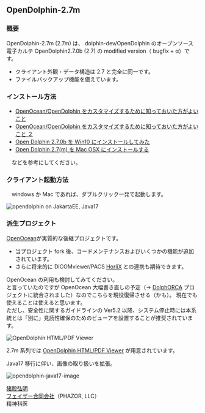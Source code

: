 ## OpenDolphin-2.7m

### 概要
OpenDolphin-2.7m (2.7m) は、 dolphin-dev/OpenDolphin のオープンソース電子カルテ OpenDolphin2.7.0b (2.7) の modified version（ bugfix + α）です。
 * クライアント外観・データ構造は 2.7 と完全に同一です。
 * ファイルバックアップ機能を備えています。

### インストール方法

 * [OpenOcean/OpenDolphin をカスタマイズするために知っておいた方がよいこと](https://phazor.info/OpenOcean/?p=1)
 * [OpenOcean/OpenDolphin をカスタマイズするために知っておいた方がよいこと ２](https://phazor.info/OpenOcean/?p=217)
 * [Open Dolphin 2.7.0b を Win10 にインストールしてみた](https://phazor.info/air/?page_id=543)
 * [Open Dolphin 2.7(m) を Mac OSX にインストールする](https://allnightnihon2b.net/blog-jp/?page_id=367)

　などを参考にしてください。

### クライアント起動方法
　windows か Mac であれば、ダブルクリック一発で起動します。  
  
![opendolphin on JakartaEE, Java17](https://user-images.githubusercontent.com/8698703/200154977-39c4a66a-058d-40a5-b12d-d3bc1dc7aad2.png)
  
  
### 派生プロジェクト
[OpenOcean](https://github.com/air-h-128k-il/OpenOcean)が実質的な後継プロジェクトです。  
  
* 当プロジェクト fork 後、コードメンテナンスおよびいくつかの機能が追加されています。  
* さらに将来的に DICOMviewer/PACS [HorliX](https://github.com/air-h-128k-il/HorliX) との連携も期待できます。  
  
OpenOcean の利用も検討してみてください。  
と言っていたのですが OpenOcean 大幅書き直しの予定（→ [DolphORCA](https://p-horlix.net/blog/?page_id=346) プロジェクトに統合されました）なのでこちらを現役復帰させる（かも）。  現在でも使えることは使えると思います。  
ただし、安全性に関するガイドラインの Ver5.2 以降、システム停止時には本系統とは「別に」見読性確保のためのビューアを設置することが推奨されています。 
   
![OpenDolphin HTML/PDF Viewer](https://i0.wp.com/p-horlix.net/blog/wp-content/uploads/2022/05/OpenDolphin_HTML_PDF_Viewer_inomata_air-h-128k-il.png?w=900&ssl=1)
  
2.7m 系列では [OpenDolphin HTML/PDF Viewer](https://p-horlix.net/blog/?p=289) が用意されています。  

  
    
Java17 移行に伴い、画像の取り扱いを拡張。  
  
  ![opendolphin-java17-image](https://user-images.githubusercontent.com/8698703/200156601-e4ad9bce-aecf-48ec-b7ae-b3ce92712777.png)  

    
[猪股弘明](https://phazor.info/blog-ja/?page_id=2)  
[フェイザー合同会社](https://phazor.info)（PHAZOR, LLC）  
精神科医  
